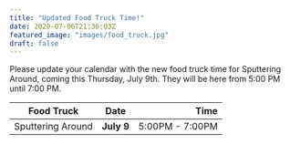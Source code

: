 ```yaml
---
title: "Updated Food Truck Time!"
date: 2020-07-06T21:36:03Z
featured_image: "images/food_truck.jpg"
draft: false
---
```


Please update your calendar with the new food truck time for Sputtering Around, coming this Thursday, July 9th. They will be here from 5:00 PM until 7:00 PM.

| Food Truck        | Date            | Time            |
| ----------------- |:---------------:| ---------------:|
| Sputtering Around |   __July 9__    | 5:00PM - 7:00PM |
